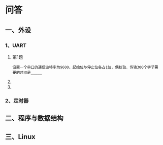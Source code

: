 # 问答

## 一、外设

### 1、UART

1. 第1题

	```
	设置一个串口的通信波特率为9600，起始位与停止位各占1位，偶校验，传输300个字节需要的时间是_____
	```

	

2. 

3. 

### 2、定时器



## 二、程序与数据结构



## 三、Linux

